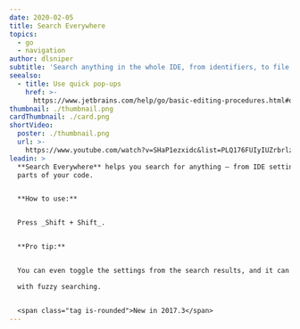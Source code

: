 ```yaml
---
date: 2020-02-05
title: Search Everywhere
topics:
  - go
  - navigation
author: dlsniper
subtitle: 'Search anything in the whole IDE, from identifiers, to file names, to settings'
seealso:
  - title: Use quick pop-ups
    href: >-
      https://www.jetbrains.com/help/go/basic-editing-procedures.html#quick_popups
thumbnail: ./thumbnail.png
cardThumbnail: ./card.png
shortVideo:
  poster: ./thumbnail.png
  url: >-
    https://www.youtube.com/watch?v=SHaP1ezxidc&list=PLQ176FUIyIUZrbrlz4AY1V8VzBJKZyVlW&index=106
leadin: >
  **Search Everywhere** helps you search for anything – from IDE settings to
  parts of your code.


  **How to use:**


  Press _Shift + Shift_.


  **Pro tip:**


  You can even toggle the settings from the search results, and it can be used

  with fuzzy searching.


  <span class="tag is-rounded">New in 2017.3</span>
---
```


